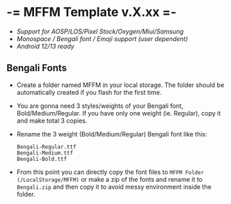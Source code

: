 # -= MFFM Template v.X.xx =-

- *Support for AOSP/LOS/Pixel Stock/Oxygen/Miui/Samsung*
- *Monospace / Bengali font / Emoji support (user dependent)*
- *Android 12/13 ready*

## Bengali Fonts
 - Create a folder named MFFM in your local storage. The folder should be automatically created if you flash for the first time.
 - You are gonna need 3 styles/weights of your Bengali font, Bold/Medium/Regular. If you have only one weight (ie. Regular), copy it and make total 3 copies.
 - Rename the 3 weight (Bold/Medium/Regular) Bengali font like this:
  
       Bengali-Regular.ttf  
       Bengali-Medium.ttf  
       Bengali-Bold.ttf
   
 - From this point you can directly copy the font files to `MFFM Folder (/LocalStorage/MFFM)` or make a zip of the fonts and rename it to `Bengali.zip` and then copy it to avoid messy environment inside the folder.
